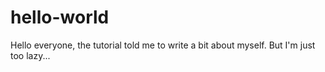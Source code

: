 # hello-world

Hello everyone, the tutorial told me to write a bit about myself.
But I'm just too lazy... 
